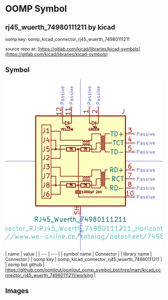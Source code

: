 # OOMP Symbol  
## rj45_wuerth_74980111211  by kicad  
  
oomp key: oomp_kicad_connector_rj45_wuerth_74980111211  
  
source repo at: [https://gitlab.com/kicad/libraries/kicad-symbols](https://gitlab.com/kicad/libraries/kicad-symbols)  
## Symbol  
  
[![working.png](working_600.png)](working.png)  
| name | value | 
| --- | --- | 
| symbol name | Connector | 
| library name | Connector | 
| oomp key | oomp_kicad_connector_rj45_wuerth_74980111211 | 
| oomp bot github | https://github.com/oomlout/oomlout_oomp_symbol_bot/tree/main/kicad_connector_rj45_wuerth_74980111211/working | 
## Images  

